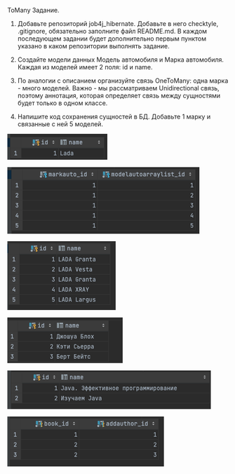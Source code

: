 ToMany
Задание.

1. Добавьте репозиторий job4j_hibernate. Добавьте в него checktyle, .gitignore, обязательно заполните файл README.md. В каждом последующем задании будет дополнительно первым пунктом указано в каком репозитории выполнять задание.

2. Создайте модели данных Модель автомобиля и Марка автомобиля. Каждая из моделей имеет 2 поля: id и name.

3. По аналогии с описанием организуйте связь OneToMany: одна марка - много моделей. Важно - мы рассматриваем Unidirectional связь, поэтому аннотация, которая определяет связь между сущностями будет только в одном классе.

4. Напишите код сохранения сущностей в БД. Добавьте 1 марку и связанные с ней 5 моделей.

![ScreenShot](images/photo1.png)

![ScreenShot](images/photo2.png)

![ScreenShot](images/photo3.png)

![ScreenShot](images/photo4.png)

![ScreenShot](images/photo5.png)

![ScreenShot](images/photo6.png)